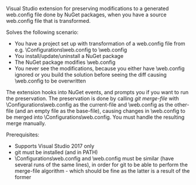Visual Studio extension for preserving modifications to a generated web.config file done by NuGet packages, when you have a source web.config file that is transformed.

Solves the following scenario:
* You have a project set up with transformation of a web.config file from e.g. \Configurations\web.config to \web.config
* You install/update/uninstall a NuGet package
* The NuGet package modifies \web.config
* You never see the modifications, because you either have \web.config ignored or you build the solution before seeing the diff causing \web.config to be overwritten

The extension hooks into NuGet events, and prompts you if you want to run the preservation.
The preservation is done by calling _git merge-file_ with \Configurations\web.config as the current-file and \web.config as the other-file (and an empty file as the base-file), causing changes in \web.config to be merged into \Configurations\web.config.
You must handle the resulting merge manually.

Prerequisites:
* Supports Visual Studio 2017 only
* git must be installed (and in PATH)
* \Configurations\web.config and \web.config must be similar (have several runs of the same lines), in order for git to be able to perform the merge-file algorithm - which should be fine as the latter is a result of the former